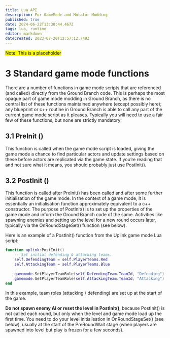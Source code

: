 ```yaml
---
title: Lua API
description: For GameMode and Mutator Modding
published: true
date: 2024-06-22T13:30:44.467Z
tags: lua, runtime
editor: markdown
dateCreated: 2023-07-20T12:57:12.749Z
---
```


<mark>Note: This is a placeholder</mark>

# 3 Standard game mode functions

There are a number of functions in game mode scripts that are referenced (and called) directly from the Ground Branch code. This is perhaps the most opaque part of game mode modding in Ground Branch, as there is no central list of these functions maintained anywhere (except possibly here); any blueprint or c++ routine in Ground Branch is able to call any part of the current game mode script as it pleases. Typically you will need to use a fair few of these functions, but none are strictly mandatory:

## 3.1 PreInit ()

This function is called when the game mode script is loaded, giving the game mode a chance to find particular actors and update settings based on these before actors are replicated via the game state. If you’re reading that and not sure what it means, you should probably just use PostInit().

## 3.2 PostInit ()

This function is called after PreInit() has been called and after some further initialisation of the game mode. In the context of a game mode, it is essentially an initialisation function approximately equivalent to a c++ constructor. The purpose of PostInit() is to set up the properties of the game mode and inform the Ground Branch code of the same. Activities like spawning enemies and setting up the level for a new round occurs later, typically via the OnRoundStageSet() function (see below).

Here is an example of a PostInit() function from the Uplink game mode Lua script:

```lua
function uplink:PostInit()
	-- Set initial defending & attacking teams.
	self.DefendingTeam = self.PlayerTeams.Red
	self.AttackingTeam = self.PlayerTeams.Blue
	
	gamemode.SetPlayerTeamRole(self.DefendingTeam.TeamId, "Defending")
	gamemode.SetPlayerTeamRole(self.AttackingTeam.TeamId, "Attacking")
end
```

In this example, team roles (attacking / defending) are set up at the start of the game.

**Do not spawn enemy AI or reset the level in PostInit()**, because PostInit() is not called each round, but only when the level and game mode load up the first time. You need to do your level initialisation in OnRoundStageSet() (see below), usually at the start of the PreRoundWait stage (when players are spawned into level but play is frozen for a few seconds).